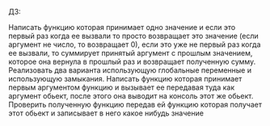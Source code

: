 ДЗ:

Написать функцию которая принимает одно значение и если это первый раз когда ее вызвали то просто возвращает это значение (если аргумент не число, то возвращает 0), если это уже не первый раз когда ее вызвали, то суммирует принятый аргумент с прошлым значением, которое она вернула в прошлый раз и возвращает полученную сумму. Реализовать два варианта использующую глобальные переменные и использующую замыкания.
Написать функцию которая принимает первым аргументом функцию и вызывает ее передавая туда как аргумент обьект, после этого она выводит на консоль этот же обьект. Проверить полученную функцию передав ей функцию которая получает этот обьект и записывает в него какое нибудь значение

